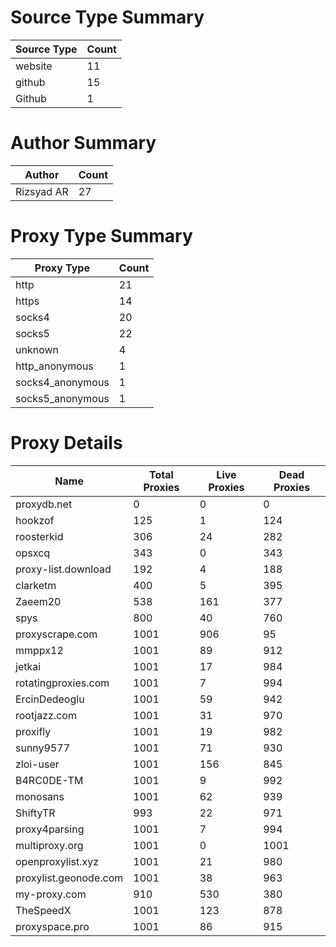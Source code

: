 # Source Type Summary

| Source Type | Count |
|-------------|-------|
| website | 11 |
| github | 15 |
| Github | 1 |


# Author Summary

| Author | Count |
|--------|-------|
| Rizsyad AR | 27 |


# Proxy Type Summary

| Proxy Type | Count |
|------------|-------|
| http | 21 |
| https | 14 |
| socks4 | 20 |
| socks5 | 22 |
| unknown | 4 |
| http_anonymous | 1 |
| socks4_anonymous | 1 |
| socks5_anonymous | 1 |


# Proxy Details

| Name | Total Proxies | Live Proxies | Dead Proxies |
|------|---------------|--------------|---------------|
| proxydb.net | 0 | 0 | 0 |
| hookzof | 125 | 1 | 124 |
| roosterkid | 306 | 24 | 282 |
| opsxcq | 343 | 0 | 343 |
| proxy-list.download | 192 | 4 | 188 |
| clarketm | 400 | 5 | 395 |
| Zaeem20 | 538 | 161 | 377 |
| spys | 800 | 40 | 760 |
| proxyscrape.com | 1001 | 906 | 95 |
| mmppx12 | 1001 | 89 | 912 |
| jetkai | 1001 | 17 | 984 |
| rotatingproxies.com | 1001 | 7 | 994 |
| ErcinDedeoglu | 1001 | 59 | 942 |
| rootjazz.com | 1001 | 31 | 970 |
| proxifly | 1001 | 19 | 982 |
| sunny9577 | 1001 | 71 | 930 |
| zloi-user | 1001 | 156 | 845 |
| B4RC0DE-TM | 1001 | 9 | 992 |
| monosans | 1001 | 62 | 939 |
| ShiftyTR | 993 | 22 | 971 |
| proxy4parsing | 1001 | 7 | 994 |
| multiproxy.org | 1001 | 0 | 1001 |
| openproxylist.xyz | 1001 | 21 | 980 |
| proxylist.geonode.com | 1001 | 38 | 963 |
| my-proxy.com | 910 | 530 | 380 |
| TheSpeedX | 1001 | 123 | 878 |
| proxyspace.pro | 1001 | 86 | 915 |
